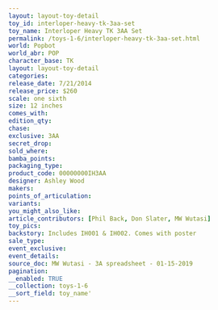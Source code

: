```yaml
---
layout: layout-toy-detail 
toy_id: interloper-heavy-tk-3aa-set
toy_name: Interloper Heavy TK 3AA Set
permalink: /toys-1-6/interloper-heavy-tk-3aa-set.html
world: Popbot
world_abr: POP
character_base: TK
layout: layout-toy-detail
categories: 
release_date: 7/21/2014
release_price: $260 
scale: one sixth
size: 12 inches
comes_with: 
edition_qty: 
chase: 
exclusive: 3AA
secret_drop: 
sold_where: 
bamba_points: 
packaging_type: 
product_code: 00000000IH3AA
designer: Ashley Wood
makers: 
points_of_articulation: 
variants: 
you_might_also_like: 
article_contributors: [Phil Back, Don Slater, MW Wutasi]
toy_pics: 
backstory: Includes IH001 & IH002. Comes with poster
sale_type: 
event_exclusive: 
event_details: 
source_doc: MW Wutasi - 3A spreadsheet - 01-15-2019
pagination: 
__enabled: TRUE
__collection: toys-1-6
__sort_field: toy_name'
---
```

